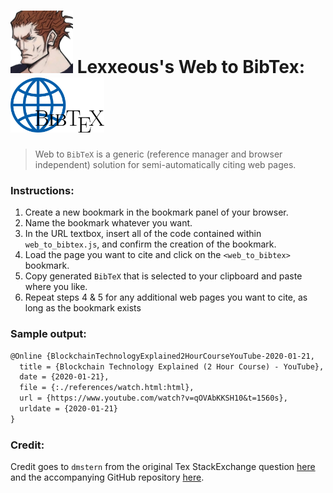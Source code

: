# <img src=".pics/lexx_headshot_clear.png" width="100px"/> Lexxeous's Web to BibTex: <img src=".pics/w2b.png" width="150px"/>

> Web to `BibTeX` is a generic (reference manager and browser independent) solution for semi-automatically citing web pages.

### Instructions:
 1. Create a new bookmark in the bookmark panel of your browser.
 2. Name the bookmark whatever you want.
 3. In the URL textbox, insert all of the code contained within `web_to_bibtex.js`, and confirm the creation of the bookmark.
 4. Load the page you want to cite and click on the `<web_to_bibtex>` bookmark.
 5. Copy generated `BibTeX` that is selected to your clipboard and paste where you like.
 6. Repeat steps 4 & 5 for any additional web pages you want to cite, as long as the bookmark exists

### Sample output:

```tex
@Online {BlockchainTechnologyExplained2HourCourseYouTube-2020-01-21,
  title = {Blockchain Technology Explained (2 Hour Course) - YouTube},
  date = {2020-01-21},
  file = {:./references/watch.html:html},
  url = {https://www.youtube.com/watch?v=qOVAbKKSH10&t=1560s},
  urldate = {2020-01-21}
}
```

### Credit:
Credit goes to `dmstern` from the original Tex StackExchange question [here](https://tex.stackexchange.com/questions/32955/tool-for-generating-a-websites-bibtex-using-the-url) and the accompanying GitHub repository [here](https://github.com/dmstern/html2biblatex).